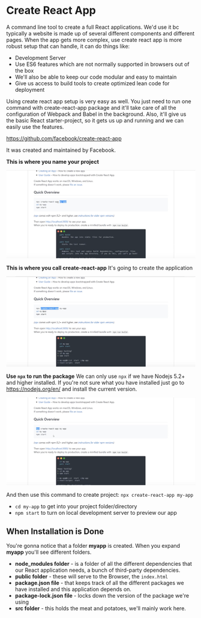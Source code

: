 # Create React App

A command line tool to create a full React applications. We'd use it bc typically a website is made up of several different components and different pages. When the app gets more complex, use create react app is more robust setup that can handle, it can do things like:

* Development Server
* Use ES6 features which are not normally supported in browsers out of the box
* We'll also be able to keep our code modular and easy to maintain
* Give us access to build tools to create optimized lean code for deployment

Using create react app setup is very easy as well. You just need to run one command with create-react-app package and it'll take care of all the configuration of Webpack and Babel in the background. Also, it'll give us the basic React starter-project, so it gets us up and running and we can easily use the features.

https://github.com/facebook/create-react-app

It was created and maintained by Facebook.

**This is where you name your project**

<kbd>![alt text](img/projname.png "screenshot")</kbd>

**This is where you call create-react-app**
It's going to create the application

<kbd>![alt text](img/package.png "screenshot")</kbd>

**Use ```npx``` to run the package**
We can only use ```npx``` if we have Nodejs 5.2+ and higher installed. If you're not sure what you have installed just go to https://nodejs.org/en/ and install the current version.

<kbd>![alt text](img/npx.png "screenshot")</kbd>

And then use this command to create project: ```npx create-react-app my-app```

* ```cd my-app``` to get into your project folder/directory
* ```npm start``` to turn on local development server to preview our app

## When Installation is Done

You're gonna notice that a folder **myapp** is created. When you expand **myapp** you'll see different folders.

* **node_modules folder** - is a folder of all the different dependencies that our React application needs, a bunch of third-party dependencies.
* **public folder** - these will serve to the Browser, the ```index.html```
* **package.json file** - that keeps track of all the different packages we have installed and this application depends on.
* **package-lock.json file** - locks down the version of the package we're using
* **src folder** - this holds the meat and potatoes, we'll mainly work here.